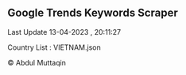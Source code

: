 

## Google Trends Keywords Scraper 
 
Last Update 13-04-2023 , 20:11:27

Country List :
VIETNAM.json



© Abdul Muttaqin 
